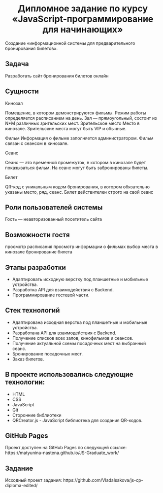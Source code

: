 <h1 align="center"> Дипломное задание по курсу «JavaScript-программирование для начинающих»</h1>
Создание «информационной системы для предварительного бронирования билетов».
<h2>Задача</h2>
Разработать сайт бронирования билетов онлайн
<h2>Сущности</h2>
<p>Кинозал</p> 
Помещение, в котором демонстрируются фильмы. Режим работы определяется расписанием на день. Зал — прямоугольный, состоит из N*M различных зрительских мест.
Зрительское место Место в кинозале. Зрительские места могут быть VIP и обычные.

<p>Фильм
Информация о фильме заполняется администратором. Фильм связан с сеансом в кинозале.</p> 

<p>Сеанс</p> 
Сеанс — это временной промежуток, в котором в кинозале будет показываться фильм. На сеанс могут быть забронированы билеты.

<p>Билет</p>
QR-код c уникальным кодом бронирования, в котором обязательно указаны место, ряд, сеанс. Билет действителен строго на свой сеанс
<h2>Роли пользователей системы</h2>
Гость — неавторизованный посетитель сайта
<h2>Возможности гостя</h2>
просмотр расписания
просмотр информации о фильмах
выбор места в кинозале
бронирование билета

<h2>Этапы разработки</h2>
<ul>
<li>Адаптировать исходную верстку под планшетные и мобильные устройства.</li>
<li>Разработка API для взаимодействия с Backend.</li>
<li>Программирование гостевой части.</li>
</ul>

<h2>Стек технологий</h2>
<ul>
<li>Адаптирована исходная верстка под планшетные и мобильные устройства. 
<li>Разработана API для взаимодействия с Backend.
<li>Получение списков всех залов, кинофильмов и сеансов.
<li>Получение актуальной схемы посадочных мест на выбранный сеанс.
<li>Бронирование посадочных мест.
<li>Заказ билетов.
</ul>

<h2>В проекте использовались следующие технологии:</h2>
<ul>
<li>HTML
<li>CSS
<li>JavaScript
<li>Git
<li>Сторонние библиотеки
<li>QRCreator.js - JavaScript библиотека для создания QR-кодов.
</ul>
<h2>GitHub Pages</h2>
Проект доступен на GitHub Pages по следующей ссылке: https://matyunina-nastena.github.io/JS-Graduate_work/
<h2>Задание</h2>
Исходный проект задания: https://github.com/VladaIsakova/js-cp-diploma-edited/
